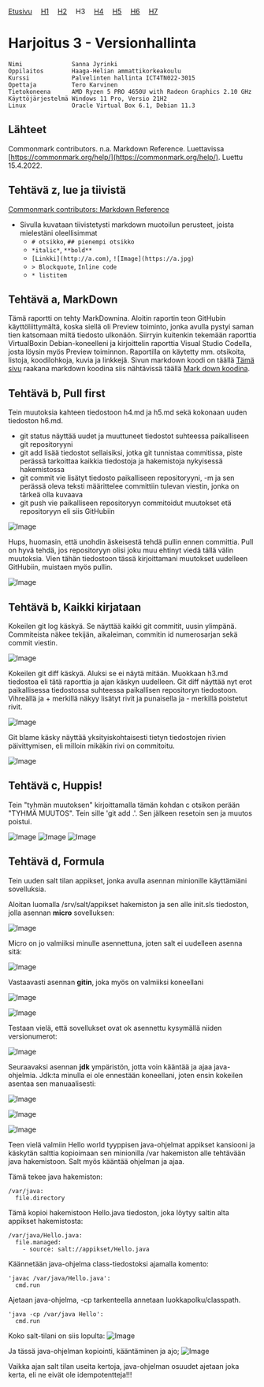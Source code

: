 [Etusivu](http://jyrinsan.github.io/palvelintenhallinta/index.html) 
&emsp;[H1](http://jyrinsan.github.io/palvelintenhallinta/h1.html)
&emsp;[H2](http://jyrinsan.github.io/palvelintenhallinta/h2.html)
&emsp;H3
&emsp;[H4](http://jyrinsan.github.io/palvelintenhallinta/h4.html)
&emsp;[H5](http://jyrinsan.github.io/palvelintenhallinta/h5.html)
&emsp;[H6](http://jyrinsan.github.io/palvelintenhallinta/h6.html)
&emsp;[H7](http://jyrinsan.github.io/palvelintenhallinta/h7.html)

# Harjoitus 3 - Versionhallinta

```
Nimi              Sanna Jyrinki
Oppilaitos        Haaga-Helian ammattikorkeakoulu
Kurssi            Palvelinten hallinta ICT4TN022-3015
Opettaja          Tero Karvinen
Tietokoneena      AMD Ryzen 5 PRO 4650U with Radeon Graphics 2.10 GHz
Käyttöjärjestelmä Windows 11 Pro, Versio 21H2
Linux             Oracle Virtual Box 6.1, Debian 11.3
```

## Lähteet

Commonmark contributors. n.a. Markdown Reference. Luettavissa [https://commonmark.org/help/](https://commonmark.org/help/). Luettu 15.4.2022.

## Tehtävä z, lue ja tiivistä

[Commonmark contributors: Markdown Reference](https://commonmark.org/help/)

* Sivulla kuvataan tiivistetysti markdown muotoilun perusteet, joista mielestäni oleellisimmat
  * `# otsikko`, `## pienempi otsikko`
  * `*italic*`, `**bold**` 
  * `[Linkki](http://a.com)`, `![Image](https://a.jpg)`
  * `> Blockquote`, ``Inline code``
  * `* listitem`

## Tehtävä a, MarkDown 

Tämä raportti on tehty MarkDownina. Aloitin raportin teon GitHubin käyttöliittymältä, koska siellä oli Preview toiminto, jonka avulla pystyi saman tien katsomaan miltä tiedosto ulkonäön. Siirryin kuitenkin tekemään raporttia VirtualBoxin Debian-koneelleni ja kirjoittelin raporttia Visual Studio Codella, josta löysin myös Preview toiminnon. Raportilla on käytetty mm. otsikoita, listoja, koodilohkoja, kuvia ja linkkejä. Sivun markdown koodi on täällä [Tämä sivu](https://github.com/jyrinsan/jyrinsan.github.io/blob/master/palvelintenhallinta/h3.md) raakana markdown koodina siis nähtävissä täällä [Mark down koodina](https://raw.githubusercontent.com/jyrinsan/jyrinsan.github.io/master/palvelintenhallinta/h3.md).

## Tehtävä b, Pull first

Tein muutoksia kahteen tiedostoon h4.md ja h5.md sekä kokonaan uuden tiedoston h6.md. 
* git status näyttää uudet ja muuttuneet tiedostot suhteessa paikalliseen git repositoryyni
* git add lisää tiedostot sellaisiksi, jotka git tunnistaa commitissa, piste perässä tarkoittaa kaikkia tiedostoja ja hakemistoja nykyisessä hakemistossa
* git commit vie lisätyt tiedosto paikalliseen repositoryyni, -m ja sen perässä oleva teksti määrittelee committiin tulevan viestin, jonka on tärkeä olla kuvaava
* git push vie paikalliseen repositoryyn commitoidut muutokset etä repositoryyn eli siis GitHubiin

![Image](h3_images/h3_1.PNG)

Hups, huomasin, että unohdin äskeisestä tehdä pullin ennen committia. Pull on hyvä tehdä, jos repositoryyn olisi joku muu ehtinyt viedä tällä välin muutoksia. Vien tähän tiedostoon tässä kirjoittamani muutokset uudelleen GitHubiin, muistaen myös pullin.

![Image](h3_images/h3_2.PNG)


## Tehtävä b, Kaikki kirjataan

Kokeilen git log käskyä. Se näyttää kaikki git commitit, uusin ylimpänä. Commiteista näkee tekijän, aikaleiman, commitin id numerosarjan sekä commit viestin.

![Image](h3_images/h3_3.PNG)

Kokeilen git diff käskyä. Aluksi se ei näytä mitään. Muokkaan h3.md tiedostoa eli tätä raporttia ja ajan käskyn uudelleen. Git diff näyttää nyt erot paikallisessa tiedostossa suhteessa paikallisen repositoryn tiedostoon. Vihreällä ja + merkillä näkyy lisätyt rivit ja punaisella ja - merkillä poistetut rivit.

![Image](h3_images/h3_4.PNG)

Git blame käsky näyttää yksityiskohtaisesti tietyn tiedostojen rivien päivittymisen, eli milloin mikäkin rivi on commitoitu.

![Image](h3_images/h3_5.PNG)

## Tehtävä c, Huppis!

Tein "tyhmän muutoksen" kirjoittamalla tämän kohdan c otsikon perään "TYHMÄ MUUTOS". Tein sille 'git add .'. Sen jälkeen resetoin sen ja muutos poistui. 

![Image](h3_images/h3_6.PNG)
![Image](h3_images/h3_7.PNG)
![Image](h3_images/h3_8.PNG)


## Tehtävä d, Formula 


Tein uuden salt tilan appikset, jonka avulla asennan minionille käyttämiäni sovelluksia.

Aloitan luomalla /srv/salt/appikset hakemiston ja sen alle init.sls tiedoston, jolla asennan **micro** sovelluksen:

![Image](h3_images/h3_9.PNG)

Micro on jo valmiiksi minulle asennettuna, joten salt ei uudelleen asenna sitä:

![Image](h3_images/h3_10.PNG)

Vastaavasti asennan **gitin**, joka myös on valmiiksi koneellani

![Image](h3_images/h3_11.PNG)

![Image](h3_images/h3_12.PNG)

Testaan vielä, että sovellukset ovat ok asennettu kysymällä niiden versionumerot:

![Image](h3_images/h3_13.PNG)

Seuraavaksi asennan **jdk** ympäristön, jotta voin kääntää ja ajaa java-ohjelmia. Jdk:ta minulla ei ole ennestään koneellani, joten ensin kokeilen asentaa sen manuaalisesti:

![Image](h3_images/h3_14.PNG)

![Image](h3_images/h3_15.PNG)

![Image](h3_images/h3_16.PNG)

Teen vielä valmiin Hello world tyyppisen java-ohjelmat appikset kansiooni ja käskytän salttia kopioimaan sen minionilla /var hakemiston alle tehtävään java hakemistoon. Salt myös kääntää ohjelman ja ajaa. 

Tämä tekee java hakemiston:
```
/var/java:
  file.directory
```
Tämä kopioi hakemistoon Hello.java tiedoston, joka löytyy saltin alta appikset hakemistosta:
```
/var/java/Hello.java:
  file.managed:
    - source: salt://appikset/Hello.java
```

Käännetään java-ohjelma class-tiedostoksi ajamalla komento:
```
'javac /var/java/Hello.java':
  cmd.run
```

Ajetaan java-ohjelma, -cp tarkenteella annetaan luokkapolku/classpath.
```
'java -cp /var/java Hello':
  cmd.run
```

Koko salt-tilani on siis lopulta:
![Image](h3_images/h3_17.PNG) 

Ja tässä java-ohjelman kopiointi, kääntäminen ja ajo;
![Image](h3_images/h3_18.PNG)

Vaikka ajan salt tilan useita kertoja, java-ohjelman osuudet ajetaan joka kerta, eli ne eivät ole idempotentteja!!!